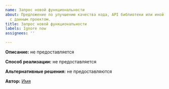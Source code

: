 ```yaml
---
name: Запрос новой функциональности
about: Предложение по улучшению качества кода, API библиотеки или иной вещи, связанной
  с данным проектом.
title: Запрос новой функциональности
labels: Ignore now
assignees: ''

---
```


**Описание:**
не предоставляется

**Способ реализации:**
не предоставляется

**Альтернативные решения:**
не предоставляются

**Автор:** [Имя](url)

